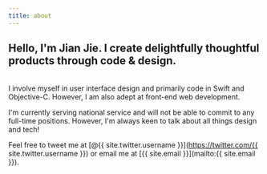 ```yaml
---
title: about
---
```

## Hello, I'm Jian Jie. I create delightfully thoughtful products through code & design.
<br/>
I involve myself in user interface design and primarily code in Swift and Objective-C. However, I am also adept at 
front-end web development.

I'm currently serving national service and will not be able to commit to any full-time positions. However, I'm always 
keen to talk about all things design and tech!

Feel free to tweet me at [@{{ site.twitter.username }}](https://twitter.com/{{ site.twitter.username }}) or email me at [{{ site.email }}](mailto:{{ site.email }}).
